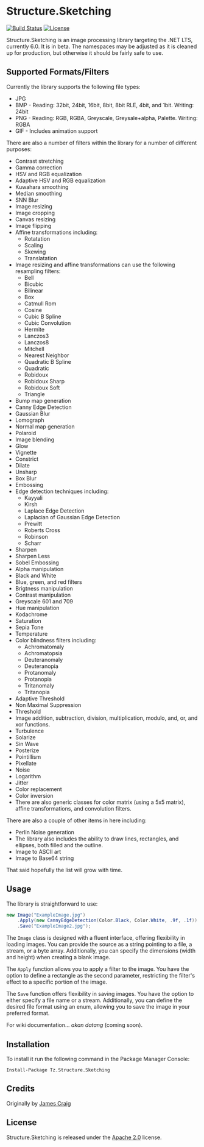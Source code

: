 # Structure.Sketching

[![Build Status](https://github.com/tzinmein/Structure.Sketching/actions/workflows/dotnet.yml/badge.svg)](https://github.com/tzinmein/Structure.Sketching/actions/workflows/dotnet.yml)
[![License](https://img.shields.io/badge/License-Apache_2.0-blue.svg)](https://opensource.org/licenses/Apache-2.0)

Structure.Sketching is an image processing library targeting the .NET LTS, currently 6.0. It is in beta. The namespaces may be adjusted as it is cleaned up for production, but otherwise it should be fairly safe to use.

## Supported Formats/Filters

Currently the library supports the following file types:

* JPG
* BMP - Reading: 32bit, 24bit, 16bit, 8bit, 8bit RLE, 4bit, and 1bit. Writing: 24bit
* PNG - Reading: RGB, RGBA, Greyscale, Greysale+alpha, Palette. Writing: RGBA
* GIF - Includes animation support

There are also a number of filters within the library for a number of different purposes:

- Contrast stretching
- Gamma correction
- HSV and RGB equalization
- Adaptive HSV and RGB equalization
- Kuwahara smoothing
- Median smoothing
- SNN Blur
- Image resizing
- Image cropping
- Canvas resizing
- Image flipping
- Affine transformations including:
  - Rotatation
  - Scaling
  - Skewing
  - Translatation
- Image resizing and affine transformations can use the following resampling filters:
  - Bell
  - Bicubic
  - Bilinear
  - Box
  - Catmull Rom
  - Cosine
  - Cubic B Spline
  - Cubic Convolution
  - Hermite
  - Lanczos3
  - Lanczos8
  - Mitchell
  - Nearest Neighbor
  - Quadratic B Spline
  - Quadratic
  - Robidoux
  - Robidoux Sharp
  - Robidoux Soft
  - Triangle
- Bump map generation
- Canny Edge Detection
- Gaussian Blur
- Lomograph
- Normal map generation
- Polaroid
- Image blending
- Glow
- Vignette
- Constrict
- Dilate
- Unsharp
- Box Blur
- Embossing
- Edge detection techniques including:
  - Kayyali
  - Kirsh
  - Laplace Edge Detection
  - Laplacian of Gaussian Edge Detection
  - Prewitt
  - Roberts Cross
  - Robinson
  - Scharr
- Sharpen
- Sharpen Less
- Sobel Embossing
- Alpha manipulation
- Black and White
- Blue, green, and red filters
- Brigtness manipulation
- Contrast manipulation
- Greyscale 601 and 709
- Hue manipulation
- Kodachrome
- Saturation
- Sepia Tone
- Temperature
- Color blindness filters including:
	- Achromatomaly
	- Achromatopsia
	- Deuteranomaly
	- Deuteranopia
	- Protanomaly
	- Protanopia
	- Tritanomaly
	- Tritanopia
- Adaptive Threshold
- Non Maximal Suppression
- Threshold
- Image addition, subtraction, division, multiplication, modulo, and, or, and xor functions.
- Turbulence
- Solarize
- Sin Wave
- Posterize
- Pointillism
- Pixellate
- Noise
- Logarithm
- Jitter
- Color replacement
- Color inversion
- There are also generic classes for color matrix (using a 5x5 matrix), affine transformations, and convolution filters.

There are also a couple of other items in here including:

- Perlin Noise generation
- The library also includes the ability to draw lines, rectangles, and ellipses, both filled and the outline.
- Image to ASCII art
- Image to Base64 string

That said hopefully the list will grow with time.

## Usage

The library is straightforward to use:

```csharp
new Image("ExampleImage.jpg")
	.Apply(new CannyEdgeDetection(Color.Black, Color.White, .9f, .1f))
	.Save("ExampleImage2.jpg");
```

The `Image` class is designed with a fluent interface, offering flexibility in loading images. You can provide the source as a string pointing to a file, a stream, or a byte array. Additionally, you can specify the dimensions (width and height) when creating a blank image.

The `Apply` function allows you to apply a filter to the image. You have the option to define a rectangle as the second parameter, restricting the filter's effect to a specific portion of the image.

The `Save` function offers flexibility in saving images. You have the option to either specify a file name or a stream. Additionally, you can define the desired file format using an enum, allowing you to save the image in your preferred format.

For wiki documentation... *akan datang* (coming soon).

## Installation

To install it run the following command in the Package Manager Console:

```pwsh
Install-Package Tz.Structure.Sketching
```

## Credits

Originally by [James Craig](https://github.com/JaCraig/Structure.Sketching)

## License

Structure.Sketching is released under the [Apache 2.0](https://www.apache.org/licenses/LICENSE-2.0.txt) license.
